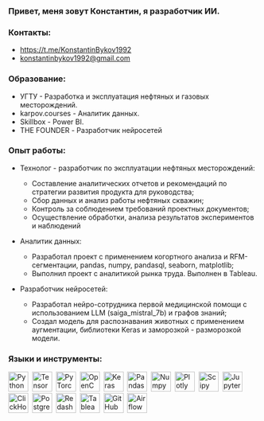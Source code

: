 ### Привет, меня зовут Константин, я разработчик ИИ.

### Контакты:
- https://t.me/KonstantinBykov1992
- konstantinbykov1992@gmail.com

### Образование:  
- УГТУ - Разработка и эксплуатация нефтяных и газовых месторождений.
- karpov.courses - Аналитик данных.
- Skillbox - Power BI.
- THE FOUNDER - Разработчик нейросетей

### Опыт работы:  
- Технолог - разработчик по эксплуатации нефтяных месторождений:
  - Составление аналитических отчетов и рекомендаций по стратегии развития продукта для руководства;
  - Сбор данных и анализ работы нефтяных скважин;
  - Контроль за соблюдением требований проектных документов;
  - Осуществление обработки, анализа результатов экспериментов и наблюдений


- Аналитик данных:
  - Разработал проект с применением когортного анализа и RFM-сегментации, pandas, numpy, pandasql, seaborn, matplotlib;
  - Выполнил проект с аналитикой рынка труда. Выполнен в Tableau.

- Разработчик нейросетей:
  - Разработал нейро-сотрудника первой медицинской помощи с использованием LLM (saiga_mistral_7b) и графов знаний;
  - Создал модель для распознавания животных с применением аугментации, библиотеки Keras и заморозкой - разморозкой модели.
### Языки  и инструменты:
<div>
  <img src="https://img.shields.io/badge/python-white?logo=python&style=for-the-badge" title="Python" alt="Python" height="40"/>&nbsp;
  <img src="https://img.shields.io/badge/TensorFlow-white?logo=TensorFlow&style=for-the-badge" title="TensorFlow" alt="TensorFlow" height="40"/>&nbsp;
  <img src="https://img.shields.io/badge/PyTorch-white?logo=PyTorch&style=for-the-badge" title="PyTorch" alt="PyTorch" height="40"/>&nbsp;
  <img src="https://img.shields.io/badge/OpenCV-white?logo=OpenCV&style=for-the-badge" title="OpenCV" alt="OpenCV" height="40"/>&nbsp;
  <img src="https://img.shields.io/badge/Keras-white?logo=Keras&style=for-the-badge" title="Keras" alt="Keras" height="40"/>&nbsp;
  <img src="https://img.shields.io/badge/pandas-white?logo=pandas&logoColor=blue&style=for-the-badge" title="Pandas" alt="Pandas" height="40"/>&nbsp;
  <img src="https://img.shields.io/badge/numpy-white?logo=numpy&logoColor=blue&style=for-the-badge" title="Numpy" alt="Numpy" height="40"/>&nbsp;
  <img src="https://img.shields.io/badge/plotly-white?logo=plotly&logoColor=blue&style=for-the-badge" title="Plotly" alt="Plotly" height="40"/>&nbsp;
  <img src="https://img.shields.io/badge/Scipy-white?logo=Scipy&logoColor=black&style=for-the-badge" title="Scipy" alt="Scipy" height="40"/>&nbsp;
  <img src="https://img.shields.io/badge/Jupyter_notebook-white?logo=Jupyter&style=for-the-badge" title="Jupyter" alt="Jupyter" height="40"/>&nbsp;
  <img src="https://img.shields.io/badge/Clickhouse-white?logo=Clickhouse&style=for-the-badge" title="ClickHouse" alt="ClickHouse" height="40"/>&nbsp;
  <img src="https://img.shields.io/badge/PostgreSQL-white?logo=PostgreSQL&s&style=for-the-badge" title="PostgreSQL" alt="PostgreSQL" height="40"/>&nbsp;
  <img src="https://img.shields.io/badge/redash-white?logo=redash&logoColor=black&style=for-the-badge" title="Redash" alt="Redash" height="40"/>&nbsp;
  <img src="https://img.shields.io/badge/Tableau-white?logo=Tableau&s&logoColor=yellow&style=for-the-badge" title="Tableau" alt="Tableau" height="40"/>&nbsp;
  <img src="https://img.shields.io/badge/github-white?logo=github&logoColor=black&style=for-the-badge" title="GitHub" alt="GitHub" height="40"/>&nbsp;
  <img src="https://img.shields.io/badge/Airflow-white?logo=Airflow&style=for-the-badge" title="Airflow" alt="Airflow" height="40"/>&nbsp;
</div>
